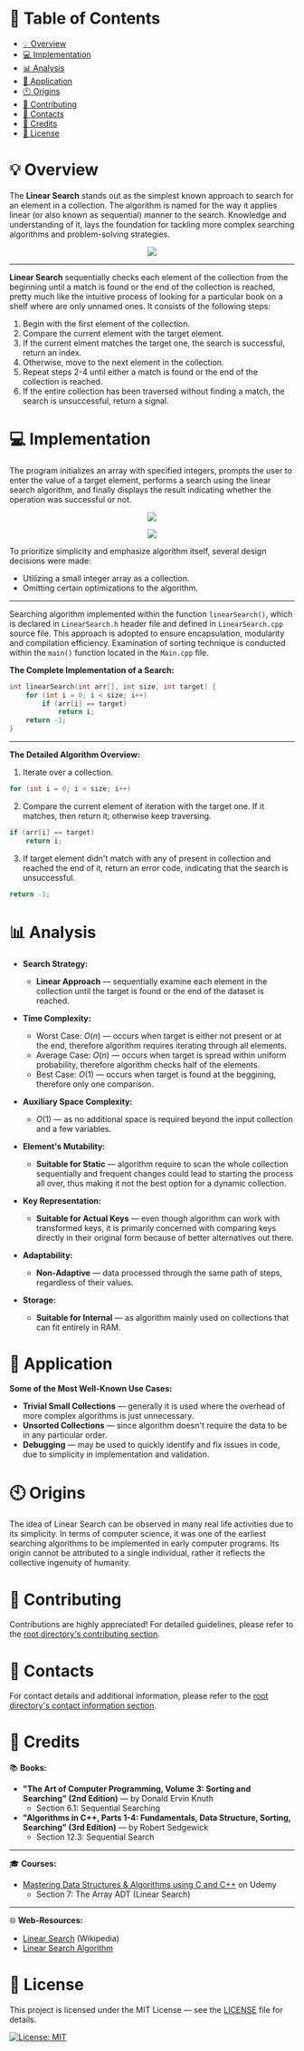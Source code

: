 # &#128209; Table of Contents
- [💡 Overview](#-overview)
- [💻 Implementation](#-implementation)
- [📊 Analysis](#-analysis)
- [📝 Application](#-application)
- [🕙 Origins](#-origins)
- [🤝 Contributing](#-contributing)
- [📧 Contacts](#-contacts)
- [🙏 Credits](#-credits)
- [🔏 License](#-license)



# &#128161; Overview
The **Linear Search** stands out as the simplest known approach to search for an element in a collection. The algorithm is named for the way it applies linear (or also known as sequential) manner to the search. Knowledge and understanding of it, lays the foundation for tackling more complex searching algorithms and problem-solving strategies.
<p align="center"><img src="./img/LinearSearch.png"/></p>

---
**Linear Search** sequentially checks each element of the collection from the beginning until a match is found or the end of the collection is reached, pretty much like the intuitive process of looking for a particular book on a shelf where are only unnamed ones. It consists of the following steps:
1. Begin with the first element of the collection.
2. Compare the current element with the target element.
3. If the current elment matches the target one, the search is successful, return an index.
4. Otherwise, move to the next element in the collection.
5. Repeat steps 2-4 until either a match is found or the end of the collection is reached.
6. If the entire collection has been traversed without finding a match, the search is unsuccessful, return a signal.



# &#x1F4BB; Implementation
The program initializes an array with specified integers, prompts the user to enter the value of a target element, performs a search using the linear search algorithm, and finally displays the result indicating whether the operation was successful or not.
<p align="center"><img src="./img/DemoSuccess.png"/></p>
<p align="center"><img src="./img/DemoFailure.png"/></p>

To prioritize simplicity and emphasize algorithm itself, several design decisions were made:
- Utilizing a small integer array as a collection.
- Omitting certain optimizations to the algorithm.

---
Searching algorithm implemented within the function `linearSearch()`, which is declared in `LinearSearch.h` header file and defined in `LinearSearch.cpp` source file. This approach is adopted to ensure encapsulation, modularity and compilation efficiency. Examination of sorting technique is conducted within the `main()` function located in the `Main.cpp` file.

**The Complete Implementation of a Search:**
```cpp
int linearSearch(int arr[], int size, int target) {
	for (int i = 0; i < size; i++)
		if (arr[i] == target)
			return i;
	return -1;
}
```

---
**The Detailed Algorithm Overview:**
1. Iterate over a collection.
```cpp
for (int i = 0; i < size; i++)
```

2. Compare the current element of iteration with the target one. If it matches, then return it; otherwise keep traversing.
```cpp
if (arr[i] == target)
	return i;
```

3. If target element didn't match with any of present in collection and reached the end of it, return an error code, indicating that the search is unsuccessful.
```cpp
return -1;
```


# &#128202; Analysis
- **Search Strategy:** 
  - **Linear Approach** — sequentially examine each element in the collection until the target is found or the end of the dataset is reached.

- **Time Complexity:**
     - Worst Case: $O(n)$ — occurs when target is either not present or at the end, therefore algorithm requires iterating through all elements.
     - Average Case: $O(n)$ — occurs when target is spread within uniform probability, therefore algorithm checks half of the elements.
     - Best Case: $O(1)$ — occurs when target is found at the beggining, therefore only one comparison.

- **Auxiliary Space Complexity:** 
  - $O(1)$ — as no additional space is required beyond the input collection and a few variables.

- **Element's Mutability:**
   - **Suitable for Static** — algorithm require to scan the whole collection sequentially and frequent changes could lead to starting the process all over, thus making it not the best option for a dynamic collection.

- **Key Representation:**
   - **Suitable for Actual Keys** — even though algorithm can work with transformed keys, it is primarily concerned with comparing keys directly in their original form because of better alternatives out there.

- **Adaptability:**
   - **Non-Adaptive** — data processed through the same path of steps, regardless of their values.

- **Storage:**
   - **Suitable for Internal** — as algorithm mainly used on collections that can fit entirely in RAM.



# &#128221; Application
**Some of the Most Well-Known Use Cases:**
- **Trivial Small Collections** — generally it is used where the overhead of more complex algorithms is just unnecessary.
- **Unsorted Collections** — since algorithm doesn't require the data to be in any particular order.
- **Debugging** — may be used to quickly identify and fix issues in code, due to simplicity in implementation and validation.



# &#x1F559; Origins
The idea of Linear Search can be observed in many real life activities due to its simplicity. In terms of computer science, it was one of the earliest searching algorithms to be implemented in early computer programs. Its origin cannot be attributed to a single individual, rather it reflects the collective ingenuity of humanity.



# &#129309; Contributing
Contributions are highly appreciated! For detailed guidelines, please refer to the [root directory's contributing section](../../../#-contributing).



# &#128231; Contacts
For contact details and additional information, please refer to the [root directory's contact information section](../../../#-contacts).



# &#128591; Credits
&#128218; **Books:**
- **"The Art of Computer Programming, Volume 3: Sorting and Searching" (2nd Edition)** — by Donald Ervin Knuth
  - Section 6.1: Sequential Searching
- **"Algorithms in C++, Parts 1-4: Fundamentals, Data Structure, Sorting, Searching" (3rd Edition)** — by Robert Sedgewick
  - Section 12.3: Sequential Search 

---  
&#127891; **Courses:**
- [Mastering Data Structures & Algorithms using C and C++](https://www.udemy.com/course/datastructurescncpp/) on Udemy
   - Section 7: The Array ADT (Linear Search)

---  
&#127760; **Web-Resources:**  
- [Linear Search](https://en.wikipedia.org/wiki/Linear_search) (Wikipedia)
- [Linear Search Algorithm](https://www.geeksforgeeks.org/linear-search/)



# &#128271; License
This project is licensed under the MIT License — see the [LICENSE](https://github.com/vezzolter/DSA/blob/main/LICENSE) file for details.

[![License: MIT](https://img.shields.io/badge/License-MIT-yellow.svg)](https://opensource.org/licenses/MIT)